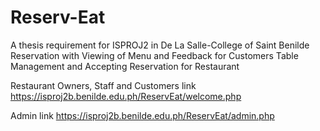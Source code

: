 # Reserv-Eat
A thesis requirement for ISPROJ2 in De La Salle-College of Saint Benilde
Reservation with Viewing of Menu and Feedback for Customers
Table Management and Accepting Reservation for Restaurant

Restaurant Owners, Staff and Customers link https://isproj2b.benilde.edu.ph/ReservEat/welcome.php

Admin link https://isproj2b.benilde.edu.ph/ReservEat/admin.php
